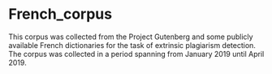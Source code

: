 # French_corpus

This corpus was collected from the Project Gutenberg and some publicly available French dictionaries for the task of extrinsic plagiarism detection. The corpus was collected in a period spanning from January 2019 until April 2019.
